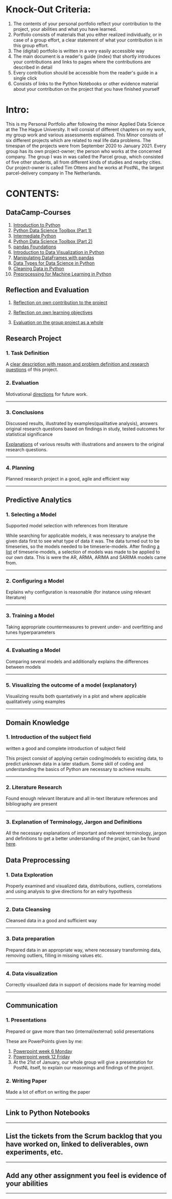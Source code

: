 # Knock-Out Criteria:
1. The contents of your personal portfolio reflect your contribution to the project, your abilities and what you have learned.
2. Portfolio consists of materials that you either realized individually, or in case of a group effort, a clear statement of what your contribution is in this group effort.
3. The (digital) portfolio is written in a very easily accessible way
4. The main document is a reader's guide (index) that shortly introduces your contributions and links to pages where the contributions are described in detail
5. Every contribution should be accessible from the reader's guide in a single click
6. Consists of links to the Python Notebooks or other evidence material about your contribution on the project that you have finished yourself

# Intro:
This is my Personal Portfolio after following the minor Applied Data Science at the The Hague University. It will consist of different chapters on my work, my group work and various assessments explained.
This Minor consists of six different projects which are related to real life data problems.
The timespan of the projects were from September 2020 to January 2021.
Every group has its own project-owner; the person who works at the concerned company.
The group I was in was called the Parcel group, which consisted of five other students, all from different kinds of studies and nearby cities.
Our project-owner is called Tim Ottens and he works at PostNL, the largest parcel-delivery company in The Netherlands.

# CONTENTS:

## DataCamp-Courses
1. [Introduction to Python](https://github.com/georgeottens/AppliedDataScience/blob/main/DataCamp/certificate%20Introduction%20to%20Python.pdf)
2. [Python Data Science Toolbox (Part 1)](https://github.com/georgeottens/AppliedDataScience/blob/main/DataCamp/certificate%20Python%20Data%20Science%20Toolbox%20(Part%201).pdf)
3. [Intermediate Python](https://github.com/georgeottens/AppliedDataScience/blob/main/DataCamp/certificate%20Intermediate%20Python.pdf)
4. [Python Data Science Toolbox (Part 2)](https://github.com/georgeottens/AppliedDataScience/blob/main/DataCamp/certificate%20Python%20Data%20Science%20Toolbox%20(Part%202).pdf)
5. [pandas Foundations](https://github.com/georgeottens/AppliedDataScience/blob/main/DataCamp/certificate%20pandas%20Foundations.pdf)
6. [Introduction to Data Visualization in Python](https://github.com/georgeottens/AppliedDataScience/blob/main/DataCamp/certificate%20Introduction%20to%20Data%20Visualization%20in%20Python.pdf)
7. [Manipulating DataFrames with pandas](https://github.com/georgeottens/AppliedDataScience/blob/main/DataCamp/certificate%20Manipulating%20DataFrames%20with%20pandas.pdf)
8. [Data Types for Data Science in Python](https://github.com/georgeottens/AppliedDataScience/blob/main/DataCamp/certificate%20Data%20Types%20for%20Data%20Science%20in%20Python.pdf)
9. [Cleaning Data in Python](https://github.com/georgeottens/AppliedDataScience/blob/main/DataCamp/certificate%20Cleaning%20Data%20in%20Python.pdf)
10. [Preprocessing for Machine Learning in Python](https://github.com/georgeottens/AppliedDataScience/blob/main/DataCamp/certificate%20Preprocessing%20for%20Machine%20Learning%20in%20Python.pdf)



## Reflection and Evaluation
1. [Reflection on own contribution to the project](https://github.com/georgeottens/AppliedDataScience/blob/main/Reflection-and-Evaluation/Reflection%20and%20Evaluation1.md)

2. [Reflection on own learning objectives](https://github.com/georgeottens/AppliedDataScience/blob/main/Reflection-and-Evaluation/Reflection%20and%20Evaluation2.md)

3. [Evaluation on the group project as a whole](https://github.com/georgeottens/AppliedDataScience/blob/main/Reflection-and-Evaluation/Reflection%20and%20Evaluation3.md)


## Research Project
### 1. Task Definition

A [clear description with reason and problem definition and research questions](https://github.com/georgeottens/AppliedDataScience/blob/main/ResearchProject/Task_Definition.md) of this project.

### 2. Evaluation

Motivational [directions](https://github.com/georgeottens/AppliedDataScience/blob/main/ResearchProject/Evaluation.md) for future work.

------------

### 3. Conclusions
Discussed results, illustrated by examples(qualitative analysis), answers original research questions based on findings in study, tested outcomes for statistical significance

[Explanations](https://github.com/georgeottens/AppliedDataScience/blob/main/ResearchProject/Conclusions.md) of various results with illustrations and answers to the original research questions.

------------

### 4. Planning
Planned research project in a good, agile and efficient way

------------

## Predictive Analytics
### 1. Selecting a Model
Supported model selection with references from literature

While searching for applicable models, it was necessary to analyse the given data first to see what type of data it was.
The data turned out to be timeseries, so the models needed to be timeserie-models.
After finding [a list](https://machinelearningmastery.com/time-series-forecasting-methods-in-python-cheat-sheet/) of timeserie-models, a selection of models was made to be applied to our own data. This is were the AR, ARMA, ARIMA and SARIMA models came from.

-----------

### 2. Configuring a Model
Explains why configuration is reasonable (for instance using relevant literature)

-----------

### 3. Training a Model
Taking appropriate countermeasures to prevent under- and overfitting and tunes hyperparameters

-----------

### 4. Evaluating a Model
Comparing several models and additionally explains the differences between models

-----------

### 5. Visualizing the outcome of a model (explanatory)
Visualizing results both quantatively in a plot and where applicable qualitatively using examples

----------

## Domain Knowledge
### 1. Introduction of the subject field
written a good and complete introduction of subject field

This project consist of applying certain coding/models to excisting data, to predict unknown data in a later stadium.
Some skill of coding and understanding the basics of Python are necessary to achieve results.

----------

### 2. Literature Research
Found enough relevant literature and all in-text literature references and bibliography are present

----------

### 3. Explanation of Terminology, Jargon and Definitions

All the necessary explanations of important and relevent terminology, jargon and definitions to get a better understanding of the project, can be found [here](https://github.com/georgeottens/AppliedDataScience/blob/main/Domain_Knowledge/3._Explanation_of_Terminology_Jargon_and_Definitions.md).

## Data Preprocessing
### 1. Data Exploration
Properly examined and visualized data, distributions, outliers, correlations and using analysis to give directions for an ealry hypothesis

----------

### 2. Data Cleansing
Cleansed data in a good and sufficient way

----------

### 3. Data preparation
Prepared data in an appropriate way, where necessary transforming data, removing outliers, filling in missing values etc.

----------

### 4. Data visualization
Correctly visualized data in support of decisions made for learning model

----------

## Communication
### 1. Presentations
Prepared or gave more than two (internal/external) solid presentations

These are PowerPoints given by me:
1. [Powerpoint week 6 Monday](https://github.com/georgeottens/AppliedDataScience/blob/main/Presentations/ppt_week_6.pptx)
2. [Powerpoint week 12 Friday](https://github.com/georgeottens/AppliedDataScience/blob/main/Presentations/ppt_week_12_vrijdag.pptx)
3. At the 21st of January, our whole group will give a presentation for PostNL itself, to explain our reasonings and findings of the project.

### 2. Writing Paper
Made a lot of effort on writing the paper

-----------

## Link to Python Notebooks

-----------

## List the tickets from the Scrum backlog that you have worked on, linked to deliverables, own experiments, etc.

-----------

## Add any other assignment you feel is evidence of your abilities

----------
